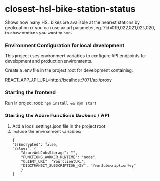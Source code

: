 # closest-hsl-bike-station-status

Shows how many HSL bikes are available at the nearest stations by geolocation or you can use an url parameter, eg. ?id=019,022,021,023,020, to show stations you want to see.

### Environment Configuration for local development

This project uses environment variables to configure API endpoints for development and production environments.

Create a .env file in the project root for development containing:

REACT_APP_API_URL=http://localhost:7071/api/proxy

### Starting the frontend

Run in project root:
`npm install && npm start`

### Starting the Azure Functions Backend / API

1. Add a local.settings.json file in the project root
2. Include the environment variables:
    ```
    {
    "IsEncrypted": false,
    "Values": {
        "AzureWebJobsStorage": "",
        "FUNCTIONS_WORKER_RUNTIME": "node",
        "CLIENT_URL": "YourClientURL",
        "DIGITRANSIT_SUBSCRIPTION_KEY": "YourSubscriptionKey"
        }
    }
    ```
